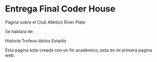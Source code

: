 # Entrega Final Coder House 

Pagina sobre el Club Atletico River Plate

Se hablara de:

Historia
Trofeos
Idolos
Estadio

Esta pagina esta creada con un fin academico, esta es mi primera pagina web.
